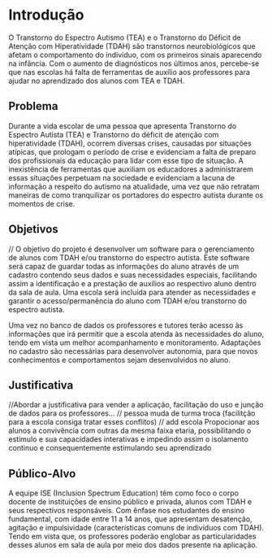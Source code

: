 # Introdução

O Transtorno do Espectro Autismo (TEA) e o Transtorno do Déficit de Atenção com Hiperatividade (TDAH) são transtornos neurobiológicos que afetam o comportamento do indivíduo, com os primeiros sinais aparecendo na infância. Com o aumento de diagnósticos nos últimos anos, percebe-se que nas escolas há falta de ferramentas de auxílio aos professores para ajudar no aprendizado dos alunos com TEA e TDAH.

## Problema
Durante a vida escolar de uma pessoa que apresenta Transtorno do Espectro Autista (TEA) e Transtorno do déficit de atenção com hiperatividade (TDAH), ocorrem diversas crises, causadas por situações atípicas, que prologam o período de crise e evidenciam a falta de preparo dos profissionais da educação para lidar com esse tipo de situação. A inexistência de ferramentas que auxiliam os educadores a administrarem essas situações perpetuam na sociedade e evidenciam a lacuna de informação a respeito do autismo na atualidade, uma vez que não retratam maneiras de como tranquilizar os portadores do espectro autista durante os momentos de crise.

## Objetivos
//
O objetivo do projeto é desenvolver um software para o gerenciamento de alunos com TDAH e/ou transtorno do espectro autista. Este software será capaz de guardar todas as informações do aluno através de um cadastro contendo seus dados e suas necessidades especiais, facilitando assim a identificação e a prestação de auxílios ao respectivo aluno dentro da sala de aula. Uma escola será incluída para atender as necessidades e garantir o acesso/permanência do aluno com TDAH e/ou transtorno do espectro autista. 


Uma vez no banco de dados os professores e tutores terão acesso às informações que irá permitir que a escola atenda às necessidades do aluno, tendo em vista um melhor acompanhamento e monitoramento. Adaptações no cadastro são necessárias para desenvolver autonomia, para que novos conhecimentos e comportamentos sejam desenvolvidos no aluno.


## Justificativa
//Abordar a justificativa para vender a aplicação, facilitação do uso e junção de dados para os professores...
// pessoa muda de turma troca (facilitção para a escola consiga tratar esses conflitos)
// add escola
Propocionar aos alunos a convivência com outras da mesma faixa etaria, possibilitando o estimulo e sua capacidades interativas e impedindo assim o isolamento continuo e consequentemente estimulando seu aprendizado

## Público-Alvo

A equipe ISE (Inclusion Spectrum Education) têm como foco o corpo docente de instituições de ensino público e privada, alunos com TDAH e seus respectivos responsáveis. Com ênfase nos estudantes do ensino fundamental, com idade entre 11 a 14 anos, que apresentam desatenção, agitação e impulsividade (características comuns de indivíduos com TDAH). Tendo em vista que, os professores poderão englobar as particularidades desses alunos em sala de aula por meio dos dados presente na aplicação.
